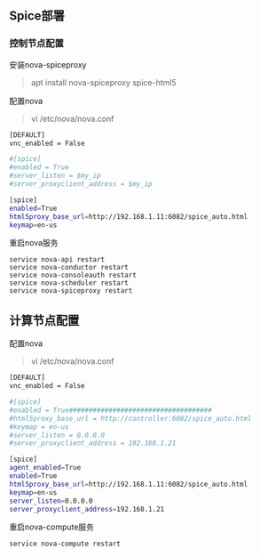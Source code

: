 
## Spice部署

### 控制节点配置

安装nova-spiceproxy
> apt install nova-spiceproxy spice-html5


配置nova
> vi /etc/nova/nova.conf 
```bash
[DEFAULT]
vnc_enabled = False

#[spice]
#enabled = True
#server_listen = $my_ip
#server_proxyclient_address = $my_ip

[spice]
enabled=True
html5proxy_base_url=http://192.168.1.11:6082/spice_auto.html
keymap=en-us
```

重启nova服务
```
service nova-api restart
service nova-conductor restart
service nova-consoleauth restart
service nova-scheduler restart
service nova-spiceproxy restart
```

计算节点配置
---
配置nova
> vi /etc/nova/nova.conf 
```bash
[DEFAULT]
vnc_enabled = False

#[spice]
#enabled = True####################################
#html5proxy_base_url = http://controller:6082/spice_auto.html
#keymap = en-us
#server_listen = 0.0.0.0
#server_proxyclient_address = 192.168.1.21

[spice]
agent_enabled=True
enabled=True
html5proxy_base_url=http://192.168.1.11:6082/spice_auto.html
keymap=en-us
server_listen=0.0.0.0
server_proxyclient_address=192.168.1.21
```

重启nova-compute服务
```
service nova-compute restart
```

